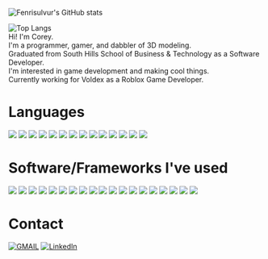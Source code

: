 ![Fenrisulvur's GitHub stats](https://github-readme-stats-1-ckdb8rxjr-fenrisulvur.vercel.app/api?username=Fenrisulvur&count_private=true&show_icons=true&include_all_commits=true&cache_seconds=1800&theme=dracula&custom_title=My%20Stats)

![Top Langs](https://github-readme-stats-1-ckdb8rxjr-fenrisulvur.vercel.app/api/top-langs/?username=Fenrisulvur&layout=compact&theme=dracula)
<br />
Hi! I'm Corey. <br />
I'm a programmer, gamer, and dabbler of 3D modeling. <br />
Graduated from South Hills School of Business & Technology as a Software Developer. <br />
I'm interested in game development and making cool things. <br />
Currently working for Voldex as a Roblox Game Developer. <br />

# Languages 
![](https://img.shields.io/badge/CODE-CSharp-informational?style=flat&logo=<LOGO_NAME>&logoColor=white&color=2bbc8a)
![](https://img.shields.io/badge/CODE-Lua-informational?style=flat&logo=<LOGO_NAME>&logoColor=white&color=2bbc8a)
![](https://img.shields.io/badge/CODE-Python-informational?style=flat&logo=<LOGO_NAME>&logoColor=white&color=2bbc8a)
![](https://img.shields.io/badge/CODE-JavaScript-informational?style=flat&logo=<LOGO_NAME>&logoColor=white&color=2bbc8a)
![](https://img.shields.io/badge/CODE-Java-informational?style=flat&logo=<LOGO_NAME>&logoColor=white&color=2bbc8a)
![](https://img.shields.io/badge/CODE-HTML-informational?style=flat&logo=<LOGO_NAME>&logoColor=white&color=2bbc8a)
![](https://img.shields.io/badge/CODE-CSS-informational?style=flat&logo=<LOGO_NAME>&logoColor=white&color=2bbc8a)
![](https://img.shields.io/badge/CODE-C-informational?style=flat&logo=<LOGO_NAME>&logoColor=white&color=2bbc8a)
![](https://img.shields.io/badge/CODE-PHP-informational?style=flat&logo=<LOGO_NAME>&logoColor=white&color=2bbc8a)
![](https://img.shields.io/badge/CODE-Kotlin-informational?style=flat&logo=<LOGO_NAME>&logoColor=white&color=2bbc8a)
![](https://img.shields.io/badge/CODE-Swift-informational?style=flat&logo=<LOGO_NAME>&logoColor=white&color=2bbc8a)
![](https://img.shields.io/badge/CODE-ObjectiveC-informational?style=flat&logo=<LOGO_NAME>&logoColor=white&color=2bbc8a)
![](https://img.shields.io/badge/CODE-Dart-informational?style=flat&logo=<LOGO_NAME>&logoColor=white&color=2bbc8a)
![](https://img.shields.io/badge/CODE-C++-informational?style=flat&logo=<LOGO_NAME>&logoColor=white&color=2bbc8a) 

# Software/Frameworks I've used
![](https://img.shields.io/badge/Framework-Flutter-informational?style=flat&logo=<LOGO_NAME>&logoColor=white&color=2bbc8a)
![](https://img.shields.io/badge/Framework-React-informational?style=flat&logo=<LOGO_NAME>&logoColor=white&color=2bbc8a)
![](https://img.shields.io/badge/Framework-Angular-informational?style=flat&logo=<LOGO_NAME>&logoColor=white&color=2bbc8a)
![](https://img.shields.io/badge/Framework-Flask-informational?style=flat&logo=<LOGO_NAME>&logoColor=white&color=2bbc8a)
![](https://img.shields.io/badge/Framework-DotNet-informational?style=flat&logo=<LOGO_NAME>&logoColor=white&color=2bbc8a)
![](https://img.shields.io/badge/Framework-ExpressJS-informational?style=flat&logo=<LOGO_NAME>&logoColor=white&color=2bbc8a)
![](https://img.shields.io/badge/Framework-WPF-informational?style=flat&logo=<LOGO_NAME>&logoColor=white&color=2bbc8a)
![](https://img.shields.io/badge/Framework-WinForms-informational?style=flat&logo=<LOGO_NAME>&logoColor=white&color=2bbc8a)
![](https://img.shields.io/badge/Tools-SQL-informational?style=flat&logo=<LOGO_NAME>&logoColor=white&color=2bbc8a)
![](https://img.shields.io/badge/Tools-MySQL-informational?style=flat&logo=<LOGO_NAME>&logoColor=white&color=2bbc8a)
![](https://img.shields.io/badge/Tools-NoSQL-informational?style=flat&logo=<LOGO_NAME>&logoColor=white&color=2bbc8a)
![](https://img.shields.io/badge/Tools-Blender-informational?style=flat&logo=<LOGO_NAME>&logoColor=white&color=2bbc8a)
![](https://img.shields.io/badge/Tools-Substance_Painter-informational?style=flat&logo=<LOGO_NAME>&logoColor=white&color=2bbc8a)
![](https://img.shields.io/badge/Runtime_Environment-NodeJS-informational?style=flat&logo=<LOGO_NAME>&logoColor=white&color=2bbc8a)
![](https://img.shields.io/badge/Engine-Unity_Engine-informational?style=flat&logo=<LOGO_NAME>&logoColor=white&color=2bbc8a)
![](https://img.shields.io/badge/Engine-Unreal_Engine-informational?style=flat&logo=<LOGO_NAME>&logoColor=white&color=2bbc8a)
![](https://img.shields.io/badge/Engine-Roblox-informational?style=flat&logo=<LOGO_NAME>&logoColor=white&color=2bbc8a)
![](https://img.shields.io/badge/CME-WordPress-informational?style=flat&logo=<LOGO_NAME>&logoColor=white&color=2bbc8a)
![](https://img.shields.io/badge/Library-Discord_DotNet-informational?style=flat&logo=<LOGO_NAME>&logoColor=white&color=2bbc8a)



# Contact
<!-- Actual text -->
[![GMAIL][1.1]][1]
[![LinkedIn][2.2]][2]

<!-- Icons -->
[1.1]: https://img.icons8.com/external-justicon-flat-justicon/64/000000/external-gmail-social-media-justicon-flat-justicon.png
[2.2]: https://img.icons8.com/external-justicon-flat-justicon/64/000000/external-linkedin-social-media-justicon-flat-justicon.png

<!-- Links to your social media accounts -->
[1]: https://mail.google.com/mail/?view=cm&fs=1&to=coreyfults@gmail.com 
[2]: https://www.linkedin.com/in/corey-fults/
<!---
Fenrisulvur/Fenrisulvur is a ✨ special ✨ repository because its `README.md` (this file) appears on your GitHub profile.
You can click the Preview link to take a look at your changes.
--->
